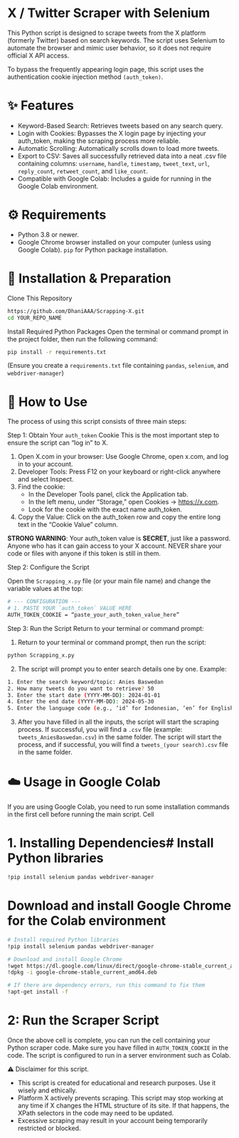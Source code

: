 # X / Twitter Scraper with Selenium
This Python script is designed to scrape tweets from the X platform (formerly Twitter) based on search keywords. The script uses Selenium to automate the browser and mimic user behavior, so it does not require official X API access.

To bypass the frequently appearing login page, this script uses the authentication cookie injection method `(auth_token)`.

# ✨ Features
* Keyword-Based Search: Retrieves tweets based on any search query.
* Login with Cookies: Bypasses the X login page by injecting your auth_token, making the scraping process more reliable.
* Automatic Scrolling: Automatically scrolls down to load more tweets.
* Export to CSV: Saves all successfully retrieved data into a neat .csv file containing columns: `username`, `handle`, `timestamp`, `tweet_text`, `url`, `reply_count`, `retweet_count`, and `like_count`.
* Compatible with Google Colab: Includes a guide for running in the Google Colab environment.

# ⚙️ Requirements
- Python 3.8 or newer.
- Google Chrome browser installed on your computer (unless using Google Colab). `pip` for Python package installation.

# 🚀 Installation & Preparation

Clone This Repository 
```bash
https://github.com/DhaniAAA/Scrapping-X.git
cd YOUR_REPO_NAME
```

Install Required Python Packages
Open the terminal or command prompt in the project folder, then run the following command:
```bash
pip install -r requirements.txt
```
(Ensure you create a `requirements.txt` file containing `pandas`, `selenium`, and `webdriver-manager`)

# 📝 How to Use
The process of using this script consists of three main steps:

Step 1: Obtain Your `auth_token` Cookie
This is the most important step to ensure the script can “log in” to X.

1. Open X.com in your browser: Use Google Chrome, open x.com, and log in to your account.
2. Developer Tools: Press F12 on your keyboard or right-click anywhere and select Inspect.
3. Find the cookie: 
   - In the Developer Tools panel, click the Application tab.
   - In the left menu, under “Storage,” open Cookies -> https://x.com.
   - Look for the cookie with the exact name auth_token.
4. Copy the Value: Click on the auth_token row and copy the entire long text in the “Cookie Value” column.

**STRONG WARNING**: Your auth_token value is **SECRET**, just like a password. Anyone who has it can gain access to your X account. NEVER share your code or files with anyone if this token is still in them.

Step 2: Configure the Script

Open the `Scrapping_x.py` file (or your main file name) and change the variable values at the top:
```bash
# --- CONFIGURATION ---
# 1. PASTE YOUR `auth_token` VALUE HERE
AUTH_TOKEN_COOKIE = “paste_your_auth_token_value_here”
```

Step 3: Run the Script
Return to your terminal or command prompt: 
1. Return to your terminal or command prompt, then run the script:
```bash
python Scrapping_x.py
```
2. The script will prompt you to enter search details one by one. Example:
```bash
1. Enter the search keyword/topic: Anies Baswedan
2. How many tweets do you want to retrieve? 50
3. Enter the start date (YYYY-MM-DD): 2024-01-01
4. Enter the end date (YYYY-MM-DD): 2024-05-30
5. Enter the language code (e.g., ‘id’ for Indonesian, ‘en’ for English): id
```

3. After you have filled in all the inputs, the script will start the scraping process. If successful, you will find a `.csv` file (example: `tweets_AniesBaswedan.csv`) in the same folder.
The script will start the process, and if successful, you will find a `tweets_(your search).csv` file in the same folder.

# ☁️ Usage in Google Colab
If you are using Google Colab, you need to run some installation commands in the first cell before running the main script. Cell

# 1. Installing Dependencies# Install Python libraries

```bash
!pip install selenium pandas webdriver-manager
```
# Download and install Google Chrome for the Colab environment
```bash
# Install required Python libraries
!pip install selenium pandas webdriver-manager

# Download and install Google Chrome
!wget https://dl.google.com/linux/direct/google-chrome-stable_current_amd64.deb
!dpkg -i google-chrome-stable_current_amd64.deb

# If there are dependency errors, run this command to fix them
!apt-get install -f
```
# 2: Run the Scraper Script 
Once the above cell is complete, you can run the cell containing your Python scraper code. Make sure you have filled in `AUTH_TOKEN_COOKIE` in the code. The script is configured to run in a server environment such as Colab.

⚠️ Disclaimer for this script. 
- This script is created for educational and research purposes. Use it wisely and ethically.
- Platform X actively prevents scraping. This script may stop working at any time if X changes the HTML structure of its site. If that happens, the XPath selectors in the code may need to be updated.
- Excessive scraping may result in your account being temporarily restricted or blocked.
